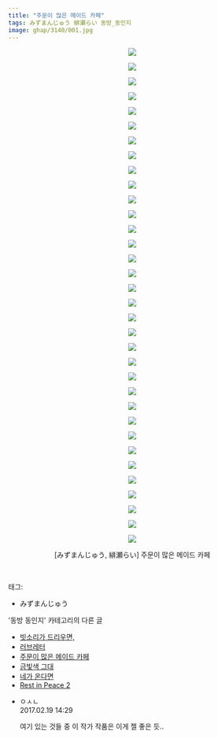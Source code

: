 ```yaml
---
title: "주문이 많은 메이드 카페"
tags: みずまんじゅう 緋瀬らい 동방_동인지
image: ghap/3140/001.jpg
---
```

<div class="article">
<p style="text-align: center; clear: none; float: none;"><img src="{{ site.nasurl }}/ghap/3140/001.jpg"/></p>
<p style="text-align: center; clear: none; float: none;"><img src="{{ site.nasurl }}/ghap/3140/002.jpg"/></p>
<p style="text-align: center; clear: none; float: none;"><img src="{{ site.nasurl }}/ghap/3140/003.jpg"/></p>
<p style="text-align: center; clear: none; float: none;"><img src="{{ site.nasurl }}/ghap/3140/004.jpg"/></p>
<p style="text-align: center; clear: none; float: none;"><img src="{{ site.nasurl }}/ghap/3140/005.jpg"/></p>
<p style="text-align: center; clear: none; float: none;"><img src="{{ site.nasurl }}/ghap/3140/006.jpg"/></p>
<p style="text-align: center; clear: none; float: none;"><img src="{{ site.nasurl }}/ghap/3140/007.jpg"/></p>
<p style="text-align: center; clear: none; float: none;"><img src="{{ site.nasurl }}/ghap/3140/008.jpg"/></p>
<p style="text-align: center; clear: none; float: none;"><img src="{{ site.nasurl }}/ghap/3140/009.jpg"/></p>
<p style="text-align: center; clear: none; float: none;"><img src="{{ site.nasurl }}/ghap/3140/010.jpg"/></p>
<p style="text-align: center; clear: none; float: none;"><img src="{{ site.nasurl }}/ghap/3140/011.jpg"/></p>
<p style="text-align: center; clear: none; float: none;"><img src="{{ site.nasurl }}/ghap/3140/012.jpg"/></p>
<p style="text-align: center; clear: none; float: none;"><img src="{{ site.nasurl }}/ghap/3140/013.jpg"/></p>
<p style="text-align: center; clear: none; float: none;"><img src="{{ site.nasurl }}/ghap/3140/014.jpg"/></p>
<p style="text-align: center; clear: none; float: none;"><img src="{{ site.nasurl }}/ghap/3140/015.jpg"/></p>
<p style="text-align: center; clear: none; float: none;"><img src="{{ site.nasurl }}/ghap/3140/016.jpg"/></p>
<p style="text-align: center; clear: none; float: none;"><img src="{{ site.nasurl }}/ghap/3140/017.jpg"/></p>
<p style="text-align: center; clear: none; float: none;"><img src="{{ site.nasurl }}/ghap/3140/018.jpg"/></p>
<p style="text-align: center; clear: none; float: none;"><img src="{{ site.nasurl }}/ghap/3140/019.jpg"/></p>
<p style="text-align: center; clear: none; float: none;"><img src="{{ site.nasurl }}/ghap/3140/020.jpg"/></p>
<p style="text-align: center; clear: none; float: none;"><img src="{{ site.nasurl }}/ghap/3140/021.jpg"/></p>
<p style="text-align: center; clear: none; float: none;"><img src="{{ site.nasurl }}/ghap/3140/022.jpg"/></p>
<p style="text-align: center; clear: none; float: none;"><img src="{{ site.nasurl }}/ghap/3140/023.jpg"/></p>
<p style="text-align: center; clear: none; float: none;"><img src="{{ site.nasurl }}/ghap/3140/024.jpg"/></p>
<p style="text-align: center; clear: none; float: none;"><img src="{{ site.nasurl }}/ghap/3140/025.jpg"/></p>
<p style="text-align: center; clear: none; float: none;"><img src="{{ site.nasurl }}/ghap/3140/026.jpg"/></p>
<p style="text-align: center; clear: none; float: none;"><img src="{{ site.nasurl }}/ghap/3140/027.jpg"/></p>
<p style="text-align: center; clear: none; float: none;"><img src="{{ site.nasurl }}/ghap/3140/028.jpg"/></p>
<p style="text-align: center; clear: none; float: none;"><img src="{{ site.nasurl }}/ghap/3140/029.jpg"/></p>
<p style="text-align: center; clear: none; float: none;"><img src="{{ site.nasurl }}/ghap/3140/030.jpg"/></p>
<p style="text-align: center; clear: none; float: none;"><img src="{{ site.nasurl }}/ghap/3140/031.jpg"/></p>
<p style="text-align: center; clear: none; float: none;"><img src="{{ site.nasurl }}/ghap/3140/032.jpg"/></p>
<p style="text-align: center; clear: none; float: none;"><img src="{{ site.nasurl }}/ghap/3140/033.jpg"/></p>
<p style="text-align: center; clear: none; float: none;"><img src="{{ site.nasurl }}/ghap/3140/034.jpg"/></p>
<p style="text-align: center; clear: none; float: none;">[みずまんじゅう, 緋瀬らい] 주문이 많은 메이드 카페</p>
<p><br/></p>
</div><div class="tagTrail">
<p>태그: </p>
<ul>
<li>みずまんじゅう</li>
</ul>
</div><div class="another">
<p>'동방 동인지' 카테고리의 다른 글</p>
<ul>
<li><a href="/2017-02-04-ghap_3143">빗소리가 드리우면,</a></li>
<li><a href="/2017-02-04-ghap_3142">러브레터</a></li>
<li><a href="/2017-02-04-ghap_3140">주문이 많은 메이드 카페</a></li>
<li><a href="/2017-02-04-ghap_3139">금빛색 그대</a></li>
<li><a href="/2017-02-04-ghap_3138">네가 온다면</a></li>
<li><a href="/2017-02-04-ghap_3137">Rest in Peace 2</a></li>
</ul>
</div><div class="cb_module cb_fluid">
<div class="cb_wrt cb_profile">
<div class="comment">
<ul>
<li class="cb_thumb_off" id="comment14918995">
<div class="cb_comment_area">
<div class="cb_info_area">
<div class="cb_section">
<span class="cb_nick_name">ㅇㅅㄴ</span>
</div>
<div class="cb_section">
<span class="cb_date">2017.02.19 14:29 </span>
</div>
</div>
<div class="cb_dsc_comment">
<p class="cb_dsc">
											여기 있는 것들 중 이 작가 작품은 이게 젤 좋은 듯..
										</p>
</div>
</div></li>
</ul>
</div>
</div><!-- commentList close -->
</div>